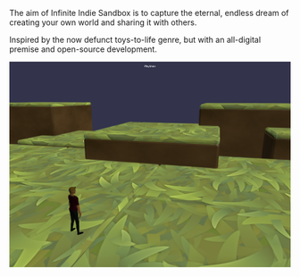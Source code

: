 The aim of Infinite Indie Sandbox is to capture the eternal, endless dream of creating your own world and sharing it with others.

Inspired by the now defunct toys-to-life genre, but with an all-digital premise and open-source development.

<img src="iis.png" />

